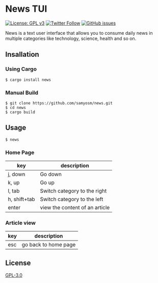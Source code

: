 # News TUI
[![License: GPL v3](https://img.shields.io/badge/License-GPLv3-blue.svg?style=for-the-badge)](https://www.gnu.org/licenses/gpl-3.0)
[![Twitter Follow](https://img.shields.io/twitter/follow/samy_osmium?style=for-the-badge)](https://twitter.com/intent/follow?screen_name=samy_osmium)
[![GitHub issues](https://img.shields.io/github/issues/samyosm/habitify-cli?style=for-the-badge)](https://github.com/samyosm/news/issues)

News is a text user interface that allows you to consume daily news in multiple categories like technology, science, health and so on.

## Insallation
### Using Cargo
```console
$ cargo install news
```

### Manual Build
```console
$ git clone https://github.com/samyosm/news.git
$ cd news
$ cargo build
```

## Usage

```console
$ news
```

### Home Page
| key          | description                    |
| ------------ | ------------------------------ |
| j, down      | Go down                        |
| k, up        | Go up                          |
| l, tab       | Switch category to the right   |
| h, shift+tab | Switch category to the left    |
| enter        | view the content of an article |

### Article view
| key | description          |
| --- | -------------------- |
| esc | go back to home page |

## License
[GPL-3.0](./LICENSE)
